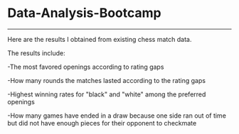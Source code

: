 # Data-Analysis-Bootcamp
-----------------------
Here are the results I obtained from existing chess match data.

The results include:

-The most favored openings according to rating gaps

-How many rounds the matches lasted according to the rating gaps

-Highest winning rates for "black" and "white" among the preferred openings

-How many games have ended in a draw because one side ran out of time but did not have enough pieces for their opponent to checkmate

